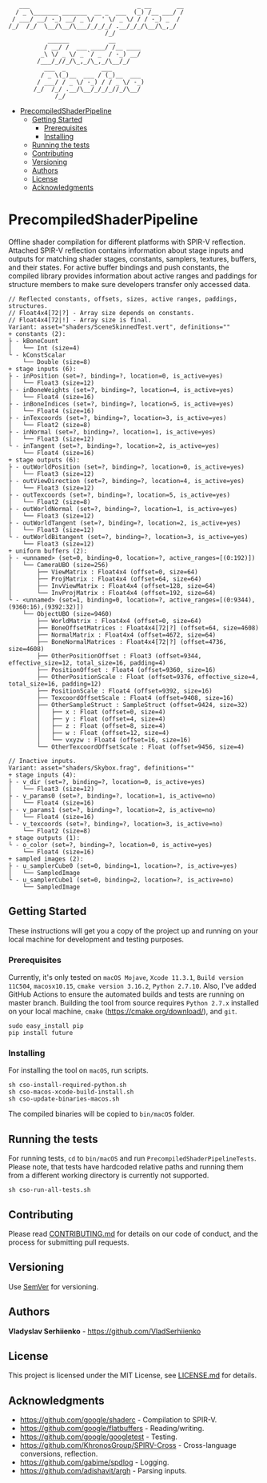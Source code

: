 
```
   ___                              _ __       __
  / _ \_______ _______  __ _  ___  (_) /__ ___/ /
 / ___/ __/ -_) __/ _ \/  ' \/ _ \/ / / -_) _  / 
/_/  /_/  \__/\__/\___/_/_/_/ .__/_/_/\__/\_,_/  
                           /_/                   
           ______           __       
          / __/ /  ___ ____/ /__ ____
         _\ \/ _ \/ _ `/ _  / -_) __/
        /___/_//_/\_,_/\_,_/\__/_/   
          ___  _          ___         
         / _ \(_)__  ___ / (_)__  ___ 
        / ___/ / _ \/ -_) / / _ \/ -_)
       /_/  /_/ .__/\__/_/_/_//_/\__/ 
             /_/                      

```   
- [PrecompiledShaderPipeline](#precompiledshaderpipeline)
  - [Getting Started](#getting-started)
    - [Prerequisites](#prerequisites)
    - [Installing](#installing)
  - [Running the tests](#running-the-tests)
  - [Contributing](#contributing)
  - [Versioning](#versioning)
  - [Authors](#authors)
  - [License](#license)
  - [Acknowledgments](#acknowledgments)

# PrecompiledShaderPipeline

Offline shader compilation for different platforms with SPIR-V reflection.
Attached SPIR-V reflection contains information about stage inputs and outputs for matching shader stages,
constants, samplers, textures, buffers, and their states. For active buffer bindings and push constants,
the compiled library provides information about active ranges and paddings for structure members
to make sure developers transfer only accessed data.

```
// Reflected constants, offsets, sizes, active ranges, paddings, structures.
// Float4x4[72|?] - Array size depends on constants.
// Float4x4[72|!] - Array size is final.
Variant: asset="shaders/SceneSkinnedTest.vert", definitions=""
+ constants (2):
├ - kBoneCount
│   └── Int (size=4)
└ - kConstScalar
    └── Double (size=8)
+ stage inputs (6):
├ - inPosition (set=?, binding=?, location=0, is_active=yes)
│   └── Float3 (size=12)
├ - inBoneWeights (set=?, binding=?, location=4, is_active=yes)
│   └── Float4 (size=16)
├ - inBoneIndices (set=?, binding=?, location=5, is_active=yes)
│   └── Float4 (size=16)
├ - inTexcoords (set=?, binding=?, location=3, is_active=yes)
│   └── Float2 (size=8)
├ - inNormal (set=?, binding=?, location=1, is_active=yes)
│   └── Float3 (size=12)
└ - inTangent (set=?, binding=?, location=2, is_active=yes)
    └── Float4 (size=16)
+ stage outputs (6):
├ - outWorldPosition (set=?, binding=?, location=0, is_active=yes)
│   └── Float3 (size=12)
├ - outViewDirection (set=?, binding=?, location=4, is_active=yes)
│   └── Float3 (size=12)
├ - outTexcoords (set=?, binding=?, location=5, is_active=yes)
│   └── Float2 (size=8)
├ - outWorldNormal (set=?, binding=?, location=1, is_active=yes)
│   └── Float3 (size=12)
├ - outWorldTangent (set=?, binding=?, location=2, is_active=yes)
│   └── Float3 (size=12)
└ - outWorldBitangent (set=?, binding=?, location=3, is_active=yes)
    └── Float3 (size=12)
+ uniform buffers (2):
├ - <unnamed> (set=0, binding=0, location=?, active_ranges=[(0:192)])
│   └── CameraUBO (size=256)
│       ├── ViewMatrix : Float4x4 (offset=0, size=64)
│       ├── ProjMatrix : Float4x4 (offset=64, size=64)
│       ├── InvViewMatrix : Float4x4 (offset=128, size=64)
│       └── InvProjMatrix : Float4x4 (offset=192, size=64)
└ - <unnamed> (set=1, binding=0, location=?, active_ranges=[(0:9344),(9360:16),(9392:32)])
    └── ObjectUBO (size=9460)
        ├── WorldMatrix : Float4x4 (offset=0, size=64)
        ├── BoneOffsetMatrices : Float4x4[72|?] (offset=64, size=4608)
        ├── NormalMatrix : Float4x4 (offset=4672, size=64)
        ├── BoneNormalMatrices : Float4x4[72|?] (offset=4736, size=4608)
        ├── OtherPositionOffset : Float3 (offset=9344, effective_size=12, total_size=16, padding=4)
        ├── PositionOffset : Float4 (offset=9360, size=16)
        ├── OtherPositionScale : Float (offset=9376, effective_size=4, total_size=16, padding=12)
        ├── PositionScale : Float4 (offset=9392, size=16)
        ├── TexcoordOffsetScale : Float4 (offset=9408, size=16)
        ├── OtherSampleStruct : SampleStruct (offset=9424, size=32)
        │   ├── x : Float (offset=0, size=4)
        │   ├── y : Float (offset=4, size=4)
        │   ├── z : Float (offset=8, size=4)
        │   ├── w : Float (offset=12, size=4)
        │   └── vxyzw : Float4 (offset=16, size=16)
        └── OtherTexcoordOffsetScale : Float (offset=9456, size=4)

// Inactive inputs.
Variant: asset="shaders/Skybox.frag", definitions=""
+ stage inputs (4):
├ - v_dir (set=?, binding=?, location=0, is_active=yes)
│   └── Float3 (size=12)
├ - v_params0 (set=?, binding=?, location=1, is_active=no)
│   └── Float4 (size=16)
├ - v_params1 (set=?, binding=?, location=2, is_active=no)
│   └── Float4 (size=16)
└ - v_texcoords (set=?, binding=?, location=3, is_active=no)
    └── Float2 (size=8)
+ stage outputs (1):
└ - o_color (set=?, binding=?, location=0, is_active=yes)
    └── Float4 (size=16)
+ sampled images (2):
├ - u_samplerCube0 (set=0, binding=1, location=?, is_active=yes)
│   └── SampledImage
└ - u_samplerCube1 (set=0, binding=2, location=?, is_active=no)
    └── SampledImage
```

## Getting Started

These instructions will get you a copy of the project up and running on your local machine for development and testing purposes.

### Prerequisites

Currently, it's only tested on `macOS Mojave`, `Xcode 11.3.1`, `Build version 11C504`, `macosx10.15`, `cmake version 3.16.2`, `Python 2.7.10`.
Also, I've added GitHub Actions to ensure the automated builds and tests are running on master branch.
Building the tool from source requires `Python 2.7.x` installed on your local machine, `cmake` (https://cmake.org/download/), and `git`.

```
sudo easy_install pip
pip install future
```

### Installing

For installing the tool on `macOS`, run scripts.

```
sh cso-install-required-python.sh
sh cso-macos-xcode-build-install.sh
sh cso-update-binaries-macos.sh
```
The compiled binaries will be copied to `bin/macOS` folder.

## Running the tests

For running tests, `cd` to `bin/macOS` and run `PrecompiledShaderPipelineTests`.
Please note, that tests have hardcoded relative paths and running them from a different working directory is currently not supported.

```
sh cso-run-all-tests.sh
```

## Contributing

Please read [CONTRIBUTING.md](CONTRIBUTING.md) for details on our code of conduct, and the process for submitting pull requests.


## Versioning

Use [SemVer](http://semver.org/) for versioning. 

## Authors

**Vladyslav Serhiienko** - https://github.com/VladSerhiienko

## License

This project is licensed under the MIT License, see [LICENSE.md](LICENSE.md) for details.

## Acknowledgments

* https://github.com/google/shaderc - Compilation to SPIR-V.
* https://github.com/google/flatbuffers - Reading/writing.
* https://github.com/google/googletest - Testing.
* https://github.com/KhronosGroup/SPIRV-Cross - Cross-language conversions, reflection.
* https://github.com/gabime/spdlog - Logging.
* https://github.com/adishavit/argh - Parsing inputs.

